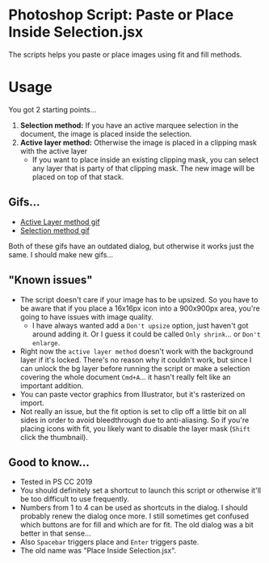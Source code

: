 # Photoshop Script: Paste or Place Inside Selection.jsx

The scripts helps you paste or place images using fit and fill methods.

# Usage

You got 2 starting points...

1. **Selection method:** If you have an active marquee selection in the document, the image is placed inside the selection.
2. **Active layer method:** Otherwise the image is placed in a clipping mask with the active layer
    - If you want to place inside an existing clipping mask, you can select any layer that is party of that clipping mask. The new image will be placed on top of that stack.

## Gifs...

- [Active Layer method gif](readme-images/active-layer-method.gif)
- [Selection method gif](readme-images/selection-method.gif)

Both of these gifs have an outdated dialog, but otherwise it works just the same. I should make new gifs...

## "Known issues"

- The script doesn't care if your image has to be upsized. So you have to be aware that if you place a 16x16px icon into a 900x900px area, you're going to have issues with image quality.
    - I have always wanted add a `Don't upsize` option, just haven't got around adding it. Or I guess it could be called `Only shrink`... or `Don't enlarge`.
- Right now the `active layer method` doesn't work with the background layer if it's locked. There's no reason why it couldn't work, but since I can unlock the bg layer before running the script or make a selection covering the whole document `Cmd+A`... it hasn't really felt like an important addition.
- You can paste vector graphics from Illustrator, but it's rasterized on import.
- Not really an issue, but the fit option is set to clip off a little bit on all sides in order to avoid bleedthrough due to anti-aliasing. So if you're placing icons with fit, you likely want to disable the layer mask (`Shift` click the thumbnail).

## Good to know...
- Tested in PS CC 2019
- You should definitely set a shortcut to launch this script or otherwise it'll be too difficult to use frequently.
- Numbers from 1 to 4 can be used as shortcuts in the dialog. I should probably renew the dialog once more. I still sometimes get confused which buttons are for fill and which are for fit. The old dialog was a bit better in that sense...
- Also `Spacebar` triggers place and `Enter` triggers paste.
- The old name was "Place Inside Selection.jsx".
